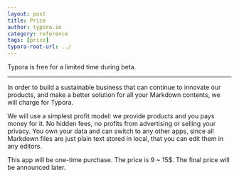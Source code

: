 ```yaml
---
layout: post
title: Price
author: typora.io
category: reference
tags: [price]
typora-root-url: ../
---
```


Typora is free for a limited time during beta.

---

In order to build a sustainable business that can continue to innovate our products, and make a better solution for all your Markdown contents, we will charge for Typora.

We will use a simplest profit model: we provide products and you pays money for it. No hidden fees, no profits from advertising or selling your privacy. You own your data and can switch to any other apps, since all Markdown files are just plain text stored in local, that you can edit them in any editors.

This app will be one-time purchase. The price is 9 ~ 15$. The final price will be announced later. 